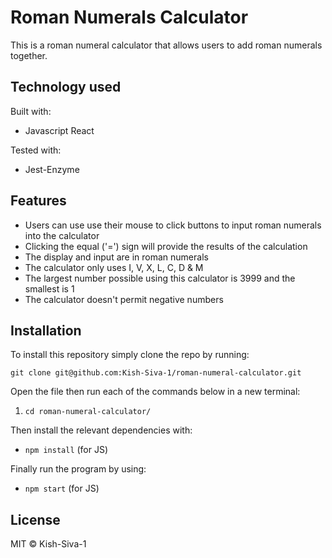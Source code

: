 # Roman Numerals Calculator

This is a roman numeral calculator that allows users to add roman numerals together.

## Technology used

Built with:

* Javascript React

Tested with:

* Jest-Enzyme

## Features

* Users can use use their mouse to click buttons to input roman numerals into the calculator
* Clicking the equal ('=') sign will provide the results of the calculation
* The display and input are in roman numerals
* The calculator only uses I, V, X, L, C, D & M
* The largest number possible using this calculator is 3999 and the smallest is 1
* The calculator doesn't permit negative numbers

## Installation

To install this repository simply clone the repo by running:

```Git
git clone git@github.com:Kish-Siva-1/roman-numeral-calculator.git
```

Open the file then run each of the commands below in a new terminal:

1. `cd roman-numeral-calculator/`

Then install the relevant dependencies with:  

* `npm install` (for JS)

Finally run the program by using:

* `npm start` (for JS)

## License

MIT © Kish-Siva-1
